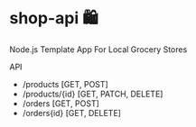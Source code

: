 # shop-api :shopping:
Node.js Template App For Local Grocery Stores

API
- /products [GET, POST]
- /products/{id} [GET, PATCH, DELETE]
- /orders [GET, POST]
- /orders{id} [GET, DELETE]

